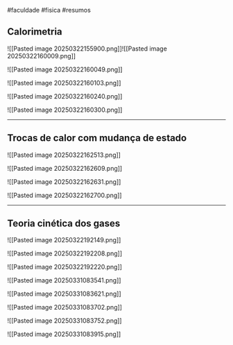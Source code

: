 #faculdade #fisica #resumos
## Calorimetria

![[Pasted image 20250322155900.png]]![[Pasted image 20250322160009.png]]

![[Pasted image 20250322160049.png]]

![[Pasted image 20250322160103.png]]

![[Pasted image 20250322160240.png]]

![[Pasted image 20250322160300.png]]

- - -

## Trocas de calor com mudança de estado

![[Pasted image 20250322162513.png]]

![[Pasted image 20250322162609.png]]

![[Pasted image 20250322162631.png]]

![[Pasted image 20250322162700.png]]

- - - 

## Teoria cinética dos gases

![[Pasted image 20250322192149.png]]

![[Pasted image 20250322192208.png]]

![[Pasted image 20250322192220.png]]

![[Pasted image 20250331083541.png]]

![[Pasted image 20250331083621.png]]

![[Pasted image 20250331083702.png]]

![[Pasted image 20250331083752.png]]

![[Pasted image 20250331083915.png]]

